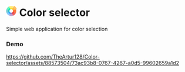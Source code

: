 <h1><img src="https://github.com/TheArtur128/Color-selector/blob/main/images/logo.png?raw=true" width="29" height="29"/> Color selector</h1>
Simple web application for color selection

<h3>Demo</h3>


https://github.com/TheArtur128/Color-selector/assets/88573504/73ac93b8-0767-4267-a0d5-99602659a1d2


